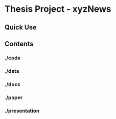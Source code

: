 # Thesis Project - xyzNews 

## Quick Use

## Contents

### ./code 

### ./data 

### ./docs 

### ./paper

### ./presentation